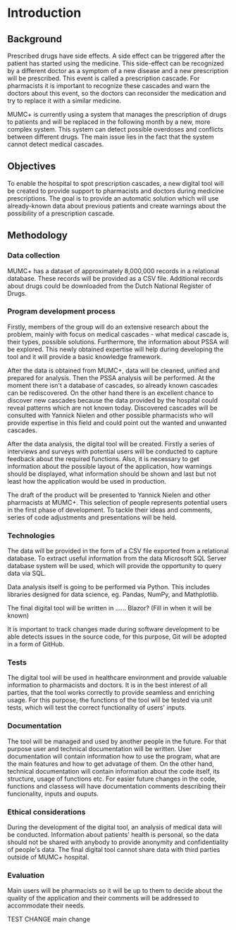 # Introduction

## Background

Prescribed drugs have side effects. A side effect can be triggered after the patient has started using the medicine. This side-effect can be recognized by a different doctor as a symptom of a new disease and a new prescription will be prescribed. This event is called a prescription cascade. For pharmacists it is important to recognize these cascades and warn the doctors about this event, so the doctors can reconsider the medication and try to replace it with a similar medicine.

MUMC+ is currently using a system that manages the prescription of drugs to patients and will be replaced in the following month by a new, more complex system. This system can detect possible overdoses and conflicts between different drugs. The main issue lies in the fact that the system cannot detect medical cascades. 

## Objectives

To enable the hospital to spot prescription cascades, a new digital tool will be created to provide support to pharmacists and doctors during medicine prescriptions. The goal is to provide an automatic solution which will use already-known data about previous patients and create warnings about the possibility of a prescription cascade.

## Methodology

### Data collection

MUMC+ has a dataset of approximately 8,000,000 records in a relational database. These records will be provided as a CSV file. Additional records about drugs could be downloaded from the Dutch National Register of Drugs.

### Program development process

Firstly, members of the group will do an extensive research about the problem, mainly with focus on medical cascades - what medical cascade is, their types, possible solutions. Furthermore, the information about PSSA will be explored. This newly obtained expertise will help during developing the tool and it will provide a basic knowledge framework. 

After the data is obtained from MUMC+, data will be cleaned, unified and prepared for analysis. Then the PSSA analysis will be performed. At the moment there isn't a database of cascades, so already known cascades can be rediscovered. On the other hand there is an excellent chance to discover new cascades because the data provided by the hospital could reveal patterns which are not known today. Discovered cascades will be consulted with Yannick Nielen and other possible pharmacists who will provide expertise in this field and could point out the wanted and unwanted cascades. 

After the data analysis, the digital tool will be created. Firstly a series of interviews and surveys with potential users will be conducted to capture feedback about the required functions. Also, it is necessary to get information about the possible layout of the application, how warnings should be displayed, what information should be shown and last but not least how the application would be used in production.

The draft of the product will be presented to Yannick Nielen and other pharmacists at MUMC+. This selection of people represents potential users in the first phase of development. To tackle their ideas and comments, series of code adjustments and presentations will be held. 

### Technologies

The data will be provided in the form of a CSV file exported from a relational database. To extract useful information from the data Microsoft SQL Server database system will be used, which will provide the opportunity to query data via SQL.

Data analysis itself is going to be performed via Python. This includes libraries designed for data science, eg. Pandas, NumPy, and Mathplotlib.

The final digital tool will be written in ...... Blazor? (Fill in when it will be known)

It is important to track changes made during software development to be able detects issues in the source code, for this purpose, Git will be adopted in a form of GitHub.

### Tests

The digital tool will be used in healthcare environment and provide valuable information to pharmacists and doctors. It is in the best interest of all parties, that the tool works correctly to provide seamless and enriching usage. For this purpose, the functions of the tool will be tested via unit tests, which will test the correct functionality of users' inputs.

### Documentation

The tool will be managed and used by another people in the future. For that purpose user and technical documentation will be written. User documentation will contain information how to use the program, what are the main features and how to get advatage of them. On the other hand, technical documentation will contain information about the code itself, its structure, usage of functions etc. For easier future changes in the code, functions and classess will have documentation comments describing their funcionality, inputs and ouputs.

### Ethical considerations

During the development of the digital tool, an analysis of medical data will be conducted. Information about patients' health is personal, so the data should not be shared with anybody to provide anonymity and confidentiality of people's data. The final digital tool cannot share data with third parties outside of MUMC+ hospital.

### Evaluation

Main users will be pharmacists so it will be up to them to decide about the quality of the application and their comments will be addressed to accommodate their needs.


TEST CHANGE main change